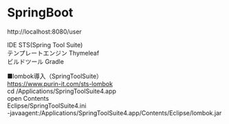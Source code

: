 # SpringBoot<br>

http://localhost:8080/user<br>

IDE STS(Spring Tool Suite)<br>
テンプレートエンジン Thymeleaf<br>
ビルドツール Gradle<br>

■lombok導入（SpringToolSuite）<br>
https://www.purin-it.com/sts-lombok<br>
cd /Applications/SpringToolSuite4.app<br>
open Contents<br>
Eclipse/SpringToolSuite4.ini<br>
-javaagent:/Applications/SpringToolSuite4.app/Contents/Eclipse/lombok.jar<br>
